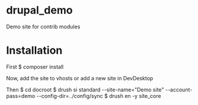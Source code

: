 # drupal_demo
Demo site for contrib modules

Installation
============
First
$ composer install

Now, add the site to vhosts or add a new site in DevDesktop

Then
$ cd docroot
$ drush si standard --site-name="Demo site" --account-pass=demo --config-dir=../config/sync
$ drush en -y site_core
